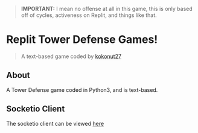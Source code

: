 > **IMPORTANT:** I mean no offense at all in this game, this is only based off of cycles, activeness on Replit, and things like that.

# Replit Tower Defense Games!
> A text-based game coded by [kokonut27](https://github.com/kokonut27)

## About
A Tower Defense game coded in Python3, and is text-based.

## Socketio Client
The socketio client can be viewed [here](https://github.com/kokonut27/ReplitTD-Client)
